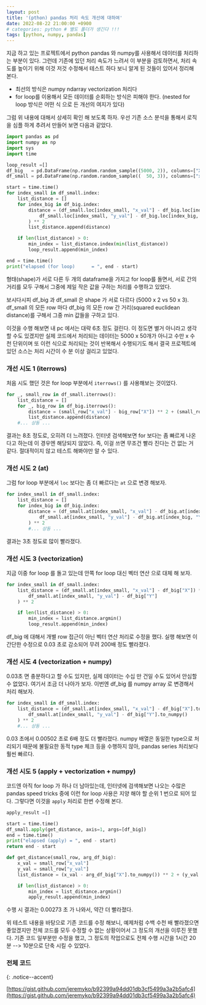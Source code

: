 ```yaml
---
layout: post
title: '(pthon) pandas 처리 속도 개선에 대하여'
date: 2022-08-22 21:00:00 +0900
# categories: python # 별도 폴더가 생긴다 !!!
tags: [python, numpy, pandas]
---
```


지금 하고 있는 프로젝트에서 python pandas 와 numpy를 사용해서 데이터를 처리하는 부분이 있다.
그런데 기존에 있던 처리 속도가 느려서 이 부분을 검토하면서,
처리 속도를 높이기 위해 이것 저것 수정해서 테스트 하다 보니 알게 된 것들이 있어서 정리해 본다.

-   <span style="color:{{site.span_h4_color}}">최선의 방식은 numpy ndarray vectorization 처리다</span>
-   <span style="color:{{site.span_h4_color}}">for loop를 이용해서 모든 데이터를 순회하는 방식은 피해야 한다.
    (nested for loop 방식은 어떤 식 으로 든 개선의 여지가 있다)</span>

그럼 위 내용에 대해서 상세히 확인 해 보도록 하자.
우선 기존 소스 분석을 통해서 로직을 심플 하게 추려서 만들어 보면 다음과 같았다.

```python
import pandas as pd
import numpy as np
import sys
import time

loop_result =[]
df_big   = pd.DataFrame(np.random.random_sample((5000, 2)), columns=["X", "Y"])
df_small = pd.DataFrame(np.random.random_sample((  50, 3)), columns=["x_val", "y_val", "dummy"])

start = time.time()
for index_small in df_small.index:
    list_distance = []
    for index_big in df_big.index:
        distance = (df_small.loc[index_small, "x_val"] - df_big.loc[index_big, "X"]) ** 2 + (
            df_small.loc[index_small, "y_val"] - df_big.loc[index_big, "Y"]
        ) ** 2
        list_distance.append(distance)

    if len(list_distance) > 0:
        min_index = list_distance.index(min(list_distance))
        loop_result.append(min_index)

end = time.time()
print("elapsed (for loop)      = ", end - start)
```

형태(shape)가 서로 다른 두 개의 dataframe을 가지고 for loop를 돌면서,
서로 간의 거리를 모두 구해서 그중에 제일 작은 값을 구하는 처리를 수행하고 있었다.

보시다시피 df_big 과 df_small 은 shape 가 서로 다르다 (5000 x 2 vs 50 x 3).
df_small 의 모든 row 마다 df_big 의 모든 row 간 거리(squared euclidean distance)를 구해서 그중 min 값들을 구하고 있다.

이것을 수행 해보면 내 pc 에서는 대략 6초 정도 걸린다.
이 정도면 별거 아니라고 생각 할 수도 있겠지만 실제 코드에서 처리되는 데이터는
5000 x 50개가 아니고 수만 x 수천 단위이며 또 이런 식으로 처리되는 것이
반복해서 수행되기도 해서 결국 프로젝트에 있던 소스는 처리 시간이
수 분 이상 걸리고 있었다.

<!-- ### 개선 시도 1 (iterrows) -->
<h3> <span style="color:{{site.span_h3_color}}"> 개선 시도 1 (iterrows) </span> </h3>

처음 시도 했던 것은 for loop 부분에서 `iterrows()` 를 사용해보는 것이었다.

```python
for _, small_row in df_small.iterrows():
    list_distance = []
    for _, big_row in df_big.iterrows():
        distance = (small_row["x_val"] - big_row["X"]) ** 2 + (small_row["y_val"] - big_row["Y"]) ** 2
        list_distance.append(distance)
    #... 상동 ...
```

결과는 8초 정도로, 오히려 더 느려졌다. 인터넷 검색해보면 for 보다는 좀 빠르게 나온다고
하는데 이 경우엔 해당되지 않았다.
즉, 이걸 쓰면 무조건 빨라 진다는 건 없는 거 같다.
절대적이지 않고 테스트 해봐야만 알 수 있다.

<!-- ### 개선 시도 2 (at) -->
<h3> <span style="color:{{site.span_h3_color}}"> 개선 시도 2 (at) </span> </h3>

그럼 for loop 부분에서 `loc` 보다는 좀 더 빠르다는 `at` 으로 변경 해보자.

```python
for index_small in df_small.index:
    list_distance = []
    for index_big in df_big.index:
        distance = (df_small.at[index_small, "x_val"] - df_big.at[index_big, "X"]) ** 2 + (
            df_small.at[index_small, "y_val"] - df_big.at[index_big, "Y"]
        ) ** 2
        #... 상동 ...
```

결과는 3초 정도로 많이 빨라졌다.

<!-- ### 개선 시도 3 (vectorization) -->
<h3> <span style="color:{{site.span_h3_color}}"> 개선 시도 3 (vectorization) </span> </h3>

지금 이중 for loop 를 돌고 있는데 안쪽 for loop 대신 벡터 연산 으로 대체 해 보자.

```python
for index_small in df_small.index:
    list_distance = (df_small.at[index_small, "x_val"] - df_big["X"]) ** 2 + (
        df_small.at[index_small, "y_val"] - df_big["Y"]
    ) ** 2

    if len(list_distance) > 0:
        min_index = list_distance.argmin()
        loop_result.append(min_index)
```

df_big 에 대해서 개별 row 접근이 아닌 벡터 연산 처리로 수정을 했다.
실행 해보면 이 간단한 수정으로 0.03 초로 감소되어 무려 200배 정도 빨라졌다.

<!-- ### 개선 시도 4 (vectorization + numpy) -->
<h3> <span style="color:{{site.span_h3_color}}"> 개선 시도 4 (vectorization + numpy) </span> </h3>

0.03초 면 충분하다고 할 수도 있지만, 실제 데이터는 수십 만 건일 수도 있어서 안심할 수 없었다.
여기서 조금 더 나아가 보자.
이번엔 df_big 를 numpy array 로 변경해서 처리 해보자.

```python
for index_small in df_small.index:
    list_distance = (df_small.at[index_small, "x_val"] - df_big["X"].to_numpy()) ** 2 + (
        df_small.at[index_small, "y_val"] - df_big["Y"].to_numpy()
    ) ** 2
    #... 상동 ...
```

0.03 초에서 0.00502 초로 6배 정도 더 빨라졌다.
numpy 배열은 동일한 type으로 처리되기 때문에 불필요한 동적 type 체크 등을
수행하지 않아, pandas series 처리보다 훨씬 빠르다.

<!-- ### 개선 시도 5 (apply + vectorization + numpy) -->
<h3> <span style="color:{{site.span_h3_color}}"> 개선 시도 5 (apply + vectorization + numpy) </span> </h3>

코드엔 아직 for loop 가 하나 더 남아있는데, 인터넷에 검색해보면 나오는
수많은 pandas speed tricks 중에 이런 for loop 사용은 지양 해야 할 순위 1 번으로 되어 있다.
그렇다면 이것을 `apply` 처리로 한번 수정해 본다.

```python
apply_result =[]

start = time.time()
df_small.apply(get_distance, axis=1, args=[df_big])
end = time.time()
print("elapsed (apply) = ", end - start)
return end - start

def get_distance(small_row, arg_df_big):
    x_val = small_row["x_val"]
    y_val = small_row["y_val"]
    list_distance = (x_val - arg_df_big["X"].to_numpy()) ** 2 + (y_val - arg_df_big["Y"].to_numpy()) ** 2

    if len(list_distance) > 0:
        min_index = list_distance.argmin()
        apply_result.append(min_index)
```

수행 시 결과는 0.00273 초 가 나와서, 약간 더 빨라졌다.

위 테스트 내용을 바탕으로 기존 코드를 수정 해보니,
예제처럼 수백 수천 배 빨라졌으면 좋았겠지만 전체 코드를 모두 수정할 수 없는 상황이어서
그 정도의 개선을 이루진 못했다. 기존 코드 일부분만 수정을 했고, 그 정도의 작업으로도
전체 수행 시간을 1시간 20분 --> 10분으로 단축 시킬 수 있었다.

<!-- ### 전체 코드 -->
<h3> <span style="color:{{site.span_h3_color}}"> 전체 코드 </span> </h3>
{: .notice--accent}

[https://gist.github.com/jeremyko/b92399a94dd01db3cf5499a3a2b5afc4](https://gist.github.com/jeremyko/b92399a94dd01db3cf5499a3a2b5afc4)
